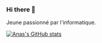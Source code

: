 ### Hi there 👋

 Jeune passionné par l'informatique.

[![Anas's GitHub stats](https://github-readme-stats.vercel.app/api?username=Anas121)](https://github.com/anuraghazra/github-readme-stats)

